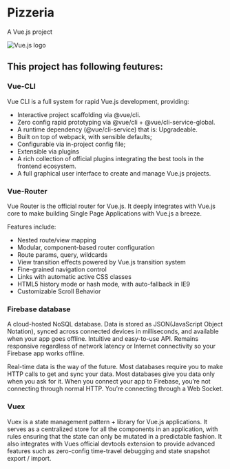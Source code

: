 # Pizzeria
A Vue.js project

![Vue.js logo](https://silentbedlam.gallerycdn.vsassets.io/extensions/silentbedlam/vuejs-jquery-bootstrapprojecttemplate/1.0/1491418503089/Microsoft.VisualStudio.Services.Icons.Default) 

## This project has following feutures:

### Vue-CLI

Vue CLI is a full system for rapid Vue.js development, providing:

- Interactive project scaffolding via @vue/cli.
- Zero config rapid prototyping via @vue/cli + @vue/cli-service-global.
- A runtime dependency (@vue/cli-service) that is: Upgradeable.
- Built on top of webpack, with sensible defaults;
- Configurable via in-project config file;
- Extensible via plugins
- A rich collection of official plugins integrating the best tools in the frontend ecosystem.
- A full graphical user interface to create and manage Vue.js projects.

### Vue-Router

Vue Router is the official router for Vue.js. It deeply integrates with Vue.js core to make building Single Page Applications with Vue.js a breeze.

Features include:

- Nested route/view mapping
- Modular, component-based router configuration
- Route params, query, wildcards
- View transition effects powered by Vue.js transition system
- Fine-grained navigation control
- Links with automatic active CSS classes
- HTML5 history mode or hash mode, with auto-fallback in IE9
- Customizable Scroll Behavior

### Firebase database

A cloud-hosted NoSQL database. Data is stored as JSON(JavaScript Object Notation), synced across connected devices in milliseconds, and available when your app goes offline. Intuitive and easy-to-use API. Remains responsive regardless of network latency or Internet connectivity so your Firebase app works offline.

Real-time data is the way of the future. Most databases require you to make HTTP calls to get and sync your data. Most databases give you data only when you ask for it. When you connect your app to Firebase, you’re not connecting through normal HTTP. You’re connecting through a Web Socket.

### Vuex

Vuex is a state management pattern + library for Vue.js applications. It serves as a centralized store for all the components in an application, with rules ensuring that the state can only be mutated in a predictable fashion. It also integrates with Vues official devtools extension to provide advanced features such as zero-config time-travel debugging and state snapshot export / import.


